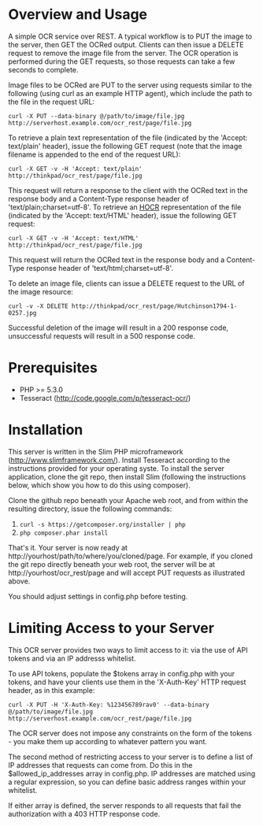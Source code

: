 # Overview and Usage

A simple OCR service over REST. A typical workflow is to PUT the image to the server, then GET the OCRed output. Clients can then issue a DELETE request to remove the image file from the server. The OCR operation is performed during the GET requests, so those requests can take a few seconds to complete.

Image files to be OCRed are PUT to the server using requests similar to the following (using curl as an example HTTP agent), which include the path to the file in the request URL:

```
curl -X PUT --data-binary @/path/to/image/file.jpg http://serverhost.example.com/ocr_rest/page/file.jpg
```

To retrieve a plain text representation of the file (indicated by the 'Accept: text/plain' header), issue the following GET request (note that the image filename is appended to the end of the request URL):

```
curl -X GET -v -H 'Accept: text/plain' http://thinkpad/ocr_rest/page/file.jpg
```
This request will return a response to the client with the OCRed text in the response body and a Content-Type response header of 'text/plain;charset=utf-8'. To retrieve an [HOCR](http://en.wikipedia.org/wiki/HOCR) representation of the file (indicated by the 'Accept: text/HTML' header), issue the following GET request:

```
curl -X GET -v -H 'Accept: text/HTML' http://thinkpad/ocr_rest/page/file.jpg
```
This request will return the OCRed text in the response body and a Content-Type response header of 'text/html;charset=utf-8'.

To delete an image file, clients can issue a DELETE request to the URL of the image resource:

```
curl -v -X DELETE http://thinkpad/ocr_rest/page/Hutchinson1794-1-0257.jpg
```

Successful deletion of the image will result in a 200 response code, unsuccessful requests will result in a 500 response code.

# Prerequisites

* PHP >= 5.3.0
* Tesseract (http://code.google.com/p/tesseract-ocr/)

# Installation

This server is written in the Slim PHP microframework (http://www.slimframework.com/). Install Tesseract according to the instructions provided for your operating syste. To install the server application, clone the git repo, then install Slim (following the instructions below, which show you how to do this using composer).

Clone the github repo beneath your Apache web root, and from within the resulting directory, issue the following commands:

1. ```curl -s https://getcomposer.org/installer | php```
2. ```php composer.phar install```

That's it. Your server is now ready at http://yourhost/path/to/where/you/cloned/page. For example, if you cloned the git repo directly beneath your web root, the server will be at http://yourhost/ocr_rest/page and will accept PUT requests as illustrated above.

You should adjust settings in config.php before testing.

# Limiting Access to your Server

This OCR server provides two ways to limit access to it: via the use of API tokens and via an IP addresss whitelist.

To use API tokens, populate the $tokens array in config.php with your tokens, and have your clients use them in the 'X-Auth-Key' HTTP request header, as in this example:

```
curl -X PUT -H 'X-Auth-Key: %123456789rav0' --data-binary @/path/to/image/file.jpg http://serverhost.example.com/ocr_rest/page/file.jpg
```

The OCR server does not impose any constraints on the form of the tokens - you make them up according to whatever pattern you want.

The second method of restricting access to your server is to define a list of IP addresses that requests can come from. Do this in the $allowed_ip_addresses array in config.php. IP addresses are matched using a regular expression, so you can define basic address ranges within your whitelist.

If either array is defined, the server responds to all requests that fail the authorization with a 403 HTTP response code.


